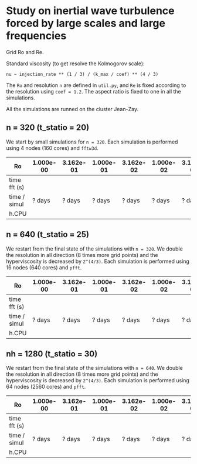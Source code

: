 # Study on inertial wave turbulence forced by large scales and large frequencies

Grid Ro and Re.

Standard viscosity (to get resolve the Kolmogorov scale):

```
nu ~ injection_rate ** (1 / 3) / (k_max / coef) ** (4 / 3)
```

The `Ro` and resolution `n` are defined in `util.py`, and `Re` is fixed according to the resolution using `coef = 1.2`. The aspect ratio is fixed to one in all the simulations. 

All the simulations are runned on the cluster Jean-Zay. 

## n = 320 (t_statio = 20)

We start by small simulations for `n = 320`. 
Each simulation is performed using 4 nodes (160 cores) and `fftw3d`.

| Ro           | 1.000e-00     | 3.162e-01     | 1.000e-01     | 3.162e-02     | 1.000e-02     | 3.162e-03     |
|--------------|---------------|---------------|---------------|---------------|---------------|---------------|
| time fft (s) |               |               |               |               |               |               |
| time / simul | ? days        | ? days        | ? days        | ? days        | ? days        | ? days        |
| h.CPU        |               |               |               |               |               |               |

## n = 640 (t_statio = 25)

We restart from the final state of the simulations with `n = 320`. We double the resolution in all direction (8 times more grid points) and the
hyperviscosity is decreased by `2^(4/3)`.
Each simulation is performed using 16 nodes (640 cores) and `pfft`.

| Ro           | 1.000e-00     | 3.162e-01     | 1.000e-01     | 3.162e-02     | 1.000e-02     | 3.162e-03     |
|--------------|---------------|---------------|---------------|---------------|---------------|---------------|
| time fft (s) |               |               |               |               |               |               |
| time / simul | ? days        | ? days        | ? days        | ? days        | ? days        | ? days        |
| h.CPU        |               |               |               |               |               |               |

## nh = 1280 (t_statio = 30)

We restart from the final state of the simulations with `n = 640`. We double the resolution in all direction (8 times more grid points) and the
hyperviscosity is decreased by `2^(4/3)`.
Each simulation is performed using 64 nodes (2560 cores) and `pfft`.

| Ro           | 1.000e-00     | 3.162e-01     | 1.000e-01     | 3.162e-02     | 1.000e-02     | 3.162e-03     |
|--------------|---------------|---------------|---------------|---------------|---------------|---------------|
| time fft (s) |               |               |               |               |               |               |
| time / simul | ? days        | ? days        | ? days        | ? days        | ? days        | ? days        |
| h.CPU        |               |               |               |               |               |               |





